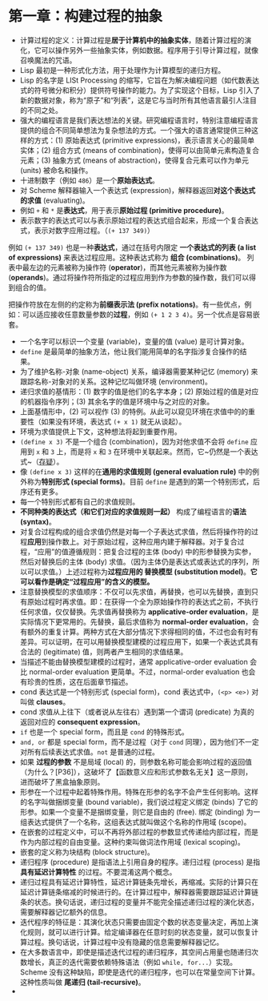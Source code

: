 # 第一章：构建过程的抽象

* 计算过程的定义：计算过程是**居于计算机中的抽象实体**，随着计算过程的演化，它可以操作另外一些抽象实体，例如数据。程序用于引导计算过程，就像召唤魔法的咒语。
* Lisp 最初是一种形式化方法，用于处理作为计算模型的递归方程。
* Lisp 的名字是 LISt Processing 的缩写，它旨在为解决编程问题（如代数表达式的符号微分和积分）提供符号操作的能力。为了实现这个目标，Lisp 引入了新的数据对象，称为“原子”和“列表”，这是它与当时所有其他语言最引人注目的不同之处。
* 强大的编程语言是我们表达想法的关键。研究编程语言时，特别注意编程语言提供的组合不同简单想法为复杂想法的方式。一个强大的语言通常提供三种这样的方式：(1) 原始表达式 (primitive expressions)，表示语言关心的最简单实体；(2) 组合方式 (means of combination)，使得可以由简单元素构造复合元素；(3) 抽象方式 (means of abstraction)，使得复合元素可以作为单元 (units) 被命名和操作。
* 十进制数字（例如 `486`）是一个**原始表达式**。
* 对 Scheme 解释器输入一个表达式 (expression)，解释器返回**对这个表达式的求值** (evaluating)。
* 例如 `+` 和 `*` 是**表达式**，用于表示**原始过程 (primitive procedure)**。
* 表示数字的表达式可以与表示原始过程的表达式组合起来，形成一个复合表达式，表示对数字应用过程。（`(+ 137 349)`）

例如 `(+ 137 349)` 也是一种**表达式**，通过在括号内限定 **一个表达式的列表 (a list of expressions)** 来表达过程应用。这种表达式称为 **组合 (combinations)**。
列表中最左边的元素被称为操作符 (**operator**)，而其他元素被称为操作数 (**operands**)。通过将操作符所指定的过程应用到作为参数的操作数，我们可以得到组合的值。

把操作符放在左侧的约定称为**前缀表示法 (prefix notations)**。有一些优点，例如：可以适应接收任意数量参数的**过程**，例如 `(+ 1 2 3 4)`。另一个优点是容易嵌套。

* 一个名字可以标识一个变量 (variable)，变量的值 (value) 是可计算对象。
* `define` 是最简单的抽象方法，他让我们能用简单的名字指涉复合操作的结果。
* 为了维护名称-对象 (name-object) 关系，编译器需要某种记忆 (memory) 来跟踪名称-对象对的关系。这种记忆叫做环境 (environment)。
* 递归求值的基情形：(1) 数字的值是他们的名字本身；(2) 原始过程的值是对应的机器指令序列；(3) 其余名字的值是环境中与之对应的对象。
* 上面基情形中，(2) 可以视作 (3) 的特例。从此可以窥见环境在求值中的的重要性（如果没有环境，表达式 `(+ x 1)` 就无从谈起）。
* 环境为求值提供上下文，这种想法将起到重要作用。
* `(define x 3)` 不是一个组合 (combination)，因为对他求值不会将 `define` 应用到 `x` 和 `3` 上，而是将 `x` 和 `3` 在环境中关联起来。然而，它~仍然是一个表达式~（[存疑](https://stackoverflow.com/questions/66463405/what-does-scheme-define-expression-return)）。
* 像 `(define x 3)` 这样的在**通用的求值规则 (general evaluation rule)** 中的例外称为**特别形式 (special forms)**。目前 `define` 是遇到的第一个特别形式，后序还有更多。
* 每一个特别形式都有自己的求值规则。
* **不同种类的表达式（和它们对应的求值规则一起）** 构成了编程语言的**语法 (syntax)**。
* 对复合过程构成的组合求值仍然是对每一个子表达式求值，然后将操作符的过程**应用**到操作数上。对于原始过程，这种应用内建于解释器。对于复合过程，“应用”的值遵循规则：把复合过程的主体 (body) 中的形参替换为实参，然后对替换后的主体 (body) 求值。（因为主体仍是表达式或表达式的序列，所以可以求值。）上述过程称为**过程应用的 替换模型 (substitution model)**。**它可以看作是确定“过程应用”的含义的模型。**
* 注意替换模型的求值顺序：不仅可以先求值，再替换，也可以先替换，直到只有原始过程时再求值。即：在获得一个全为原始操作符的表达式之前，不执行任何求值，仅仅替换。先求值再替换称为 **applicative-order evaluation**，是实际情况下更常用的。先替换，最后求值称为 **normal-order evaluation**，会有额外的重复计算。两种方式在大部分情况下求得相同的值，不过也会有时有差异。可以证明，在可以用替换模型建模的过程应用下，如果一个表达式具有合法的 (legitimate) 值，则两者产生相同的求值结果。
* 当描述不能由替换模型建模的过程时，通常 applicative-order evaluation 会比 normal-order evaluation 更简单。不过，normal-order evaluation 也会有珍贵的性质，这在后面章节描述。
* cond 表达式是一个特别形式 (special form)，cond 表达式中，`(<p> <e>)` 对叫做 **clauses**。
* cond 求值从上往下（或者说从左往右）遇到第一个谓词 (predicate) 为真的返回对应的 **consequent expression**。
* `if` 也是一个 special form，而且是 `cond` 的特殊形式。 
* `and, or` 都是 special form，而不是过程（对于 `cond` 同理），因为他们不一定对所有后续表达式求值。`not` 是普通的过程。
* 如果 **过程的参数** 不是局域 (local) 的，则参数名称可能会影响过程的返回值（为什么？[P36]），这破坏了【函数意义应和形式参数名无关】这一原则， 进而破坏了黑盒抽象原则。
* 形参在一个过程中起着特殊作用。特殊在形参的名字不会产生任何影响。这样的名字叫做捆绑变量 (bound variable)，我们说过程定义绑定 (binds) 了它的形参。如果一个变量不是捆绑变量，则它是自由的 (free). 绑定 (binding) 为一组表达式提供了一个名称，这组表达式就叫做这个名称的作用域 (scope)。
* 在嵌套的过程定义中，可以不再将外部过程的参数显式传递给内部过程，而是作为内部过程的自由变量。这种约束叫做词法作用域 (lexical scoping)。
* 嵌套的定义称为块结构 (block structure)。
* 递归程序 (procedure) 是指语法上引用自身的程序。递归过程 (process) 是指 **具有延迟计算特性** 的过程。不要混淆这两个概念。
* 递归过程具有延迟计算特性，延迟计算链条先增长，再缩减。实际的计算只在延迟计算链条缩减的时候进行的。在计算过程中，解释器需要跟踪延迟计算链条的状态。换句话说，递归过程的变量并不能完全描述递归过程的演化状态，需要解释器记忆额外的信息。
* 迭代程序的特征是：其演化状态只需要由固定个数的状态变量决定，再加上演化规则，就可以进行计算。给定编译器在任意时刻的状态变量，就可以恢复计算过程。换句话说，计算过程中没有隐藏的信息需要解释器记忆。
* 在大多数语言中，即使是描述迭代过程的递归程序，其空间占用量也随递归次数增长，真正的迭代需要依赖特殊语法（例如 `while, for...`）实现。Scheme 没有这种缺陷，即使是迭代的递归程序，也可以在常量空间下计算。这种性质叫做 **尾递归 (tail-recursive)**。
* 
